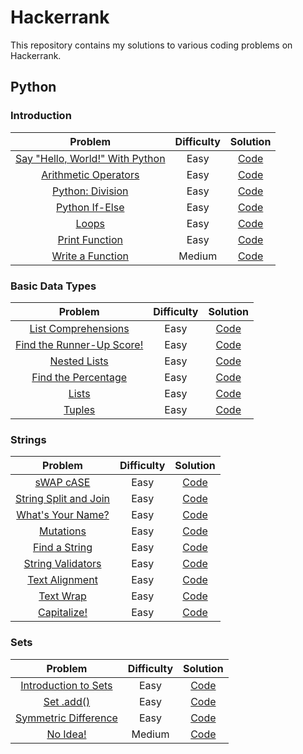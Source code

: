 # Hackerrank

This repository contains my solutions to various coding problems on Hackerrank.

## Python

### Introduction

|                                              Problem                                              | Difficulty |                                                       Solution                                                        |
| :-----------------------------------------------------------------------------------------------: | :--------: | :-------------------------------------------------------------------------------------------------------------------: |
|  [Say "Hello, World!" With Python](https://www.hackerrank.com/challenges/py-hello-world/problem)  |    Easy    |    [Code](https://github.com/daolivar/hackerrank/blob/main/python_prepare/introduction/py_hello_world/solution.py)    |
| [Arithmetic Operators](https://www.hackerrank.com/challenges/python-arithmetic-operators/problem) |    Easy    | [Code](https://github.com/daolivar/hackerrank/blob/main/python_prepare/introduction/arithmetic_operators/solution.py) |
|         [Python: Division](https://www.hackerrank.com/challenges/python-division/problem)         |    Easy    |   [Code](https://github.com/daolivar/hackerrank/blob/main/python_prepare/introduction/python_division/solution.py)    |
|            [Python If-Else](https://www.hackerrank.com/challenges/py-if-else/problem)             |    Easy    |      [Code](https://github.com/daolivar/hackerrank/blob/main/python_prepare/introduction/py_if_else/solution.py)      |
|                [Loops](https://www.hackerrank.com/challenges/python-loops/problem)                |    Easy    |        [Code](https://github.com/daolivar/hackerrank/blob/main/python_prepare/introduction/loops/solution.py)         |
|           [Print Function](https://www.hackerrank.com/challenges/python-print/problem)            |    Easy    |    [Code](https://github.com/daolivar/hackerrank/blob/main/python_prepare/introduction/print_function/solution.py)    |
|        [Write a Function](https://www.hackerrank.com/challenges/write-a-function/problem)         |   Medium   |   [Code](https://github.com/daolivar/hackerrank/blob/main/python_prepare/introduction/write_a_function/solution.py)   |

### Basic Data Types

|                                                     Problem                                                     | Difficulty |                                                           Solution                                                            |
| :-------------------------------------------------------------------------------------------------------------: | :--------: | :---------------------------------------------------------------------------------------------------------------------------: |
|            [List Comprehensions](https://www.hackerrank.com/challenges/list-comprehensions/problem)             |    Easy    |   [Code](https://github.com/daolivar/hackerrank/blob/main/python_prepare/basic_data_types/list_comprehensions/solution.py)    |
| [Find the Runner-Up Score!](https://www.hackerrank.com/challenges/find-second-maximum-number-in-a-list/problem) |    Easy    | [Code](https://github.com/daolivar/hackerrank/blob/main/python_prepare/basic_data_types/find_the_runner_up_score/solution.py) |
|                    [Nested Lists](https://www.hackerrank.com/challenges/nested-list/problem)                    |    Easy    |       [Code](https://github.com/daolivar/hackerrank/blob/main/python_prepare/basic_data_types/nested_lists/solution.py)       |
|           [Find the Percentage](https://www.hackerrank.com/challenges/finding-the-percentage/problem)           |    Easy    |   [Code](https://github.com/daolivar/hackerrank/blob/main/python_prepare/basic_data_types/find_the_percentage/solution.py)    |
|                       [Lists](https://www.hackerrank.com/challenges/python-lists/problem)                       |    Easy    |          [Code](https://github.com/daolivar/hackerrank/blob/main/python_prepare/basic_data_types/lists/solution.py)           |
|                      [Tuples](https://www.hackerrank.com/challenges/python-tuples/problem)                      |    Easy    |          [Code](https://github.com/daolivar/hackerrank/blob/main/python_prepare/basic_data_types/tuples/solution.py)          |

### Strings

|                                               Problem                                               | Difficulty |                                                     Solution                                                      |
| :-------------------------------------------------------------------------------------------------: | :--------: | :---------------------------------------------------------------------------------------------------------------: |
|                [sWAP cASE](https://www.hackerrank.com/challenges/swap-case/problem)                 |    Easy    |       [Code](https://github.com/daolivar/hackerrank/blob/main/python_prepare/strings/swap_case/solution.py)       |
| [String Split and Join](https://www.hackerrank.com/challenges/python-string-split-and-join/problem) |    Easy    | [Code](https://github.com/daolivar/hackerrank/blob/main/python_prepare/strings/string_split_and_join/solution.py) |
|         [What's Your Name?](https://www.hackerrank.com/challenges/whats-your-name/problem)          |    Easy    |    [Code](https://github.com/daolivar/hackerrank/blob/main/python_prepare/strings/whats_your_name/solution.py)    |
|             [Mutations](https://www.hackerrank.com/challenges/python-mutations/problem)             |    Easy    |       [Code](https://github.com/daolivar/hackerrank/blob/main/python_prepare/strings/mutations/solution.py)       |
|            [Find a String](https://www.hackerrank.com/challenges/find-a-string/problem)             |    Easy    |     [Code](https://github.com/daolivar/hackerrank/blob/main/python_prepare/strings/find_a_string/solution.py)     |
|        [String Validators](https://www.hackerrank.com/challenges/string-validators/problem)         |    Easy    |   [Code](https://github.com/daolivar/hackerrank/blob/main/python_prepare/strings/string_validators/solution.py)   |
|           [Text Alignment](https://www.hackerrank.com/challenges/text-alignment/problem)            |    Easy    |    [Code](https://github.com/daolivar/hackerrank/blob/main/python_prepare/strings/text_alignment/solution.py)     |
|                [Text Wrap](https://www.hackerrank.com/challenges/text-wrap/problem)                 |    Easy    |       [Code](https://github.com/daolivar/hackerrank/blob/main/python_prepare/strings/text_wrap/solution.py)       |
|               [Capitalize!](https://www.hackerrank.com/challenges/capitalize/problem)               |    Easy    |      [Code](https://github.com/daolivar/hackerrank/blob/main/python_prepare/strings/capitalize/solution.py)       |

### Sets

|                                            Problem                                            | Difficulty |                                                   Solution                                                    |
| :-------------------------------------------------------------------------------------------: | :--------: | :-----------------------------------------------------------------------------------------------------------: |
| [Introduction to Sets](https://www.hackerrank.com/challenges/py-introduction-to-sets/problem) |    Easy    | [Code](https://github.com/daolivar/hackerrank/blob/main/python_prepare/sets/introduction_to_sets/solution.py) |
|            [Set .add()](https://www.hackerrank.com/challenges/py-set-add/problem)             |    Easy    |       [Code](https://github.com/daolivar/hackerrank/blob/main/python_prepare/sets/set_add/solution.py)        |
|  [Symmetric Difference](https://www.hackerrank.com/challenges/symmetric-difference/problem)   |    Easy    | [Code](https://github.com/daolivar/hackerrank/blob/main/python_prepare/sets/systemic_difference/solution.py)  |
|               [No Idea!](https://www.hackerrank.com/challenges/no-idea/problem)               |   Medium   |       [Code](https://github.com/daolivar/hackerrank/blob/main/python_prepare/sets/no_idea/solution.py)        |

<!-- New Table Entry Template -->
<!-- | []() | <Difficulty> | [Code](https://github.com/daolivar/hackerrank/blob/main/) | -->
